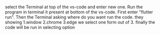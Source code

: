 select the Terminal at top of the vs-code and enter new one.
Run the program in terminal it present at bottom of the vs-code.
First enter "flutter run".
Then the Terminal asking where do you want run the code.
they showing
   1.window
   2.chrome
   3.edge
   we select one form out of 3.
finally the code will be run in selecting option
